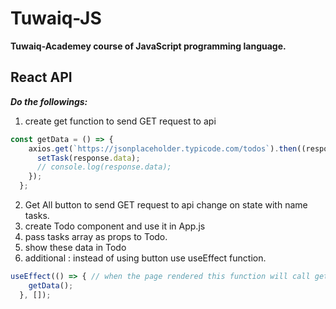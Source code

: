 # Tuwaiq-JS

**Tuwaiq-Academey course of JavaScript programming language.**

## React API

***Do the followings:***

1. create get function to send GET request to api
```javascript
const getData = () => {
    axios.get(`https://jsonplaceholder.typicode.com/todos`).then((response) => {
      setTask(response.data);
      // console.log(response.data);
    });
  };
```
2. Get All button to send GET request to api change on state with name tasks.
3. create Todo component and use it in App.js
4. pass tasks array as props to Todo.
5. show these data in Todo
6. additional : instead of using button use useEffect function.
```javascript
useEffect(() => { // when the page rendered this function will call getData() directly
    getData();
  }, []);
```